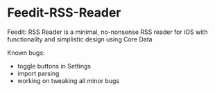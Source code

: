 # Feedit-RSS-Reader 

Feedit: RSS Reader is a minimal, no-nonsense RSS reader for iOS with functionality and simplistic design using Core Data

Known bugs:
- toggle buttons in Settings
- import parsing
- working on tweaking all minor bugs
